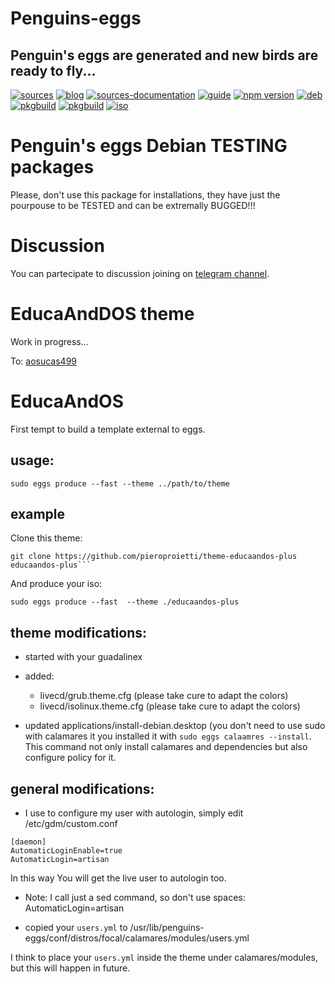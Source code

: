 Penguins-eggs
=============

## Penguin&#39;s eggs are generated and new birds are ready to fly...
[![sources](https://img.shields.io/badge/github-sources-cyan)](https://github.com/pieroproietti/penguins-eggs)
[![blog](https://img.shields.io/badge/blog-penguin's%20eggs-cyan)](https://penguins-eggs.net)
[![sources-documentation](https://img.shields.io/badge/sources-documentation-blue)](https://penguins-eggs.net/sources-documentation/index.html)
[![guide](https://img.shields.io/badge/guide-penguin's%20eggs-cyan)](https://penguins-eggs.net/book/)
[![npm version](https://img.shields.io/npm/v/penguins-eggs.svg)](https://npmjs.org/package/penguins-eggs)
[![deb](https://img.shields.io/badge/deb-packages-blue)](https://sourceforge.net/projects/penguins-eggs/files/DEBS)
[![pkgbuild](https://img.shields.io/badge/pkgbuild-packages-blue)](https://sourceforge.net/projects/penguins-eggs/files/PKGBUILD)
[![pkgbuild](https://img.shields.io/badge/pkgbuild-packages-blue)](https://sourceforge.net/projects/penguins-eggs/files/PKGBUILD)
[![iso](https://img.shields.io/badge/iso-images-cyan)](https://sourceforge.net/projects/penguins-eggs/files/ISOS)

# Penguin's eggs Debian TESTING packages

Please, don't use this package for installations, they have just the pourpouse to be TESTED and can be extremally BUGGED!!!

# Discussion

You can partecipate to discussion joining on [telegram channel](https://t.me/penguins_eggs).

# EducaAndDOS theme

Work in progress... 

To: [aosucas499](https://github.com/aosucas499)

# EducaAndOS

First tempt to build a template external to eggs.

## usage:

```
sudo eggs produce --fast --theme ../path/to/theme
```
## example

Clone this theme:

```
git clone https://github.com/pieroproietti/theme-educaandos-plus educaandos-plus```
```

And produce your iso:

```
sudo eggs produce --fast  --theme ./educaandos-plus
```


## theme modifications:
* started with your guadalinex
* added:
  * livecd/grub.theme.cfg (please take cure to adapt the colors)
  * livecd/isolinux.theme.cfg (please take cure to adapt the colors)

* updated applications/install-debian.desktop (you don't need to use sudo with calamares it you installed it with ```sudo eggs calaamres --install```. This command not only install calamares and dependencies but also configure policy for it.

 ## general modifications:
* I use to configure my user with autologin, simply edit /etc/gdm/custom.conf

```
[daemon]
AutomaticLoginEnable=true
AutomaticLogin=artisan
```

In this way You will get the live user to autologin too.

* Note: I call just a sed command, so don't use spaces: AutomaticLogin=artisan



* copied your ```users.yml``` to /usr/lib/penguins-eggs/conf/distros/focal/calamares/modules/users.yml

I think to place your ```users.yml``` inside the theme under calamares/modules, but this will happen in future.
